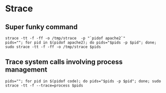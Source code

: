 # Strace
## Super funky command
```
strace -tt -f -ff -o /tmp/strace  -p "`pidof apache2`"
pids=""; for pid in $(pidof apache2); do pids="$pids -p $pid"; done; sudo strace -tt -f -ff -o /tmp/strace $pids
```

## Trace system calls involving process management
```
pids=""; for pid in $(pidof code); do pids="$pids -p $pid"; done; sudo strace -tt -f --trace=process $pids
```
